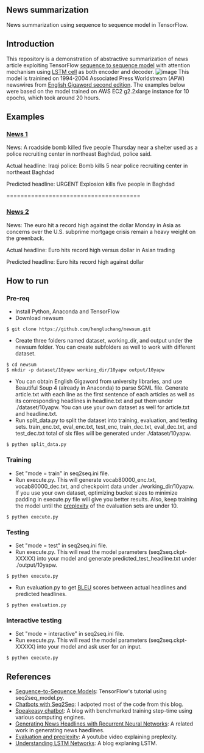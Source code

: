 ## News summarization
News summarization using sequence to sequence model in TensorFlow.

## Introduction
This repository is a demonstration of abstractive summarization of news article exploiting TensorFlow [sequence to sequence model](https://www.tensorflow.org/tutorials/seq2seq/) with attention mechanism using [LSTM cell](http://colah.github.io/posts/2015-08-Understanding-LSTMs/) as both encoder and decoder.
![image](https://github.com/hengluchang/newsum/blob/master/encoder-decoder_LSTM_attention.png)
This model is trainined on 1994-2004 Associated Press Worldstream (APW) newswires from [English Gigaword second edition](https://catalog.ldc.upenn.edu/LDC2005T12). The examples below were based on the model trained on AWS EC2 g2.2xlarge instance for 10 epochs, which took around 20 hours. 

## Examples
### [News 1](https://www.highbeam.com/doc/1A1-D8SKOI7O0.html)
News: A roadside bomb killed five people Thursday near a shelter used as a police recruiting center in northeast Baghdad, police said.

Actual headline: Iraqi police: Bomb kills 5 near police recruiting center in northeast Baghdad

Predicted headline: URGENT Explosion kills five people in Baghdad

======================================
### [News 2](https://www.highbeam.com/doc/1A1-D8SNBQJ83.html)
News: The euro hit a record high against the dollar Monday in Asia as concerns over the U.S. subprime mortgage crisis remain a heavy weight on the greenback.

Actual headline: Euro hits record high versus dollar in Asian trading

Predicted headline: Euro hits record high against dollar

## How to run
### Pre-req
- Install Python, Anaconda and TensorFlow
- Download newsum 
```
$ git clone https://github.com/hengluchang/newsum.git
```

- Create three folders named dataset, working_dir, and output under the newsum folder. You can create subfolders as well to work with different dataset. 
```
$ cd newsum
$ mkdir -p dataset/10yapw working_dir/10yapw output/10yapw
```

- You can obtain English Gigaword from university libraries, and use Beautiful Soup 4 (already in Anaconda) to parse SGML file. Generate article.txt with each line as the first sentence of each articles as well as its corresponding headlines in headline.txt and put them under ./dataset/10yapw. You can use your own dataset as well for article.txt and headline.txt. 
- Run split_data.py to split the dataset into training, evaluation, and testing sets. train_enc.txt, eval_enc.txt, test_enc, train_dec.txt, eval_dec.txt, and test_dec.txt total of six files will be generated under ./dataset/10yapw. 
```
$ python split_data.py
```

### Training
- Set "mode = train" in seq2seq.ini file. 
- Run execute.py. This will generate vocab80000_enc.txt, vocab80000_dec.txt, and checkpoint data under ./working_dir/10yapw. If you use your own dataset, optimizing bucket sizes to minimize padding in execute.py file will give you better results. Also, keep training the model until the [preplexity](https://www.youtube.com/watch?v=OHyVNCvnsTo) of the evaluation sets are under 10.  
```
$ python execute.py
```

### Testing
- Set "mode = test" in seq2seq.ini file. 
- Run execute.py. This will read the model parameters (seq2seq.ckpt-XXXXX) into your model and generate predicted_test_headline.txt under ./output/10yapw. 

```
$ python execute.py
```

- Run evaluation.py to get [BLEU](https://en.wikipedia.org/wiki/BLEU) scores between actual headlines and predicted headlines. 
```
$ python evaluation.py
```


### Interactive testing
- Set "mode = interactive" in seq2seq.ini file.
- Run execute.py. This will read the model parameters (seq2seq.ckpt-XXXXX) into your model and ask user for an input. 
```
$ python execute.py
```

## References
- [Sequence-to-Sequence Models](https://www.tensorflow.org/tutorials/seq2seq/): TensorFlow's tutorial using seq2seq_model.py.
- [Chatbots with Seq2Seq](http://suriyadeepan.github.io/2016-06-28-easy-seq2seq/): I adpoted most of the code from this blog.
- [Speakeasy chatbot](http://lauragelston.ghost.io/speakeasy/): A blog with benchmarked training step-time using various computing engines. 
- [Generating News Headlines with Recurrent Neural Networks](https://arxiv.org/abs/1512.01712): A related work in generating news haedlines. 
- [Evaluation and preplexity](https://www.youtube.com/watch?v=OHyVNCvnsTo): A youtube video explaining preplexity. 
- [Understanding LSTM Networks](http://colah.github.io/posts/2015-08-Understanding-LSTMs/): A blog explaning LSTM. 
